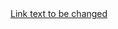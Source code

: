<div class="c-survey-banner">
<a class="c-survey-banner__link" href="https://www.raspberrypi.org/">
Link text to be changed</a>
</div>